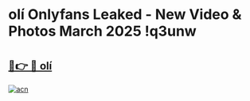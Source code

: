 # olí Onlyfans Leaked - New Video & Photos March 2025 !q3unw

# <h2><a href="https://35adsb.iuczelnia.edu.pl?title=olí&ref=q3unw">🔗👉 🔴 olí</a></h2>

[![acn](https://github.com/user-attachments/assets/0f9c940e-d8b0-45ae-aac7-cd30a18b3e1c)](https://35adsb.iuczelnia.edu.pl?title=olí&ref=q3unw)

